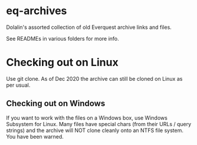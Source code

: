 # eq-archives
Dolalin's assorted collection of old Everquest archive links and files.

See READMEs in various folders for more info.

# Checking out on Linux
Use git clone. As of Dec 2020 the archive can still be cloned on Linux as per usual.

## Checking out on Windows
If you want to work with the files on a Windows box, use Windows Subsystem for Linux. Many files have special chars (from their URLs / query strings) and the archive will NOT clone cleanly onto an NTFS file system. You have been warned.
